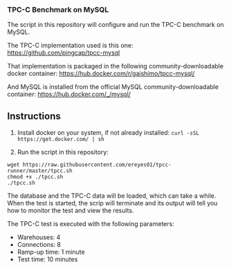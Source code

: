 ### TPC-C Benchmark on MySQL

The script in this repository will configure and run the TPC-C benchmark on MySQL.

The TPC-C implementation used is this one: https://github.com/pingcap/tpcc-mysql

That implementation is packaged in the following community-downloadable docker container: https://hub.docker.com/r/gaishimo/tpcc-mysql/

And MySQL is installed from the official MySQL community-downloadable container: https://hub.docker.com/_/mysql/

## Instructions

1. Install docker on your system, if not already installed:
`curl -sSL https://get.docker.com/ | sh`

2. Run the script in this repository:
```
wget https://raw.githubusercontent.com/ereyes01/tpcc-runner/master/tpcc.sh
chmod +x ./tpcc.sh
./tpcc.sh
```

The database and the TPC-C data will be loaded, which can take a while. When the test is started, the scrip will terminate and its output will tell you how to monitor the test and view the results.

The TPC-C test is executed with the following parameters:

- Warehouses: 4
- Connections: 8
- Ramp-up time: 1 minute
- Test time: 10 minutes
